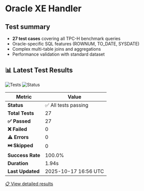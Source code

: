 # Oracle XE Handler

## Test summary

- **27 test cases** covering all TPC-H benchmark queries
- Oracle-specific SQL features (ROWNUM, TO_DATE, SYSDATE)
- Complex multi-table joins and aggregations
- Performance validation with standard dataset	



<!-- TEST_RESULTS_START -->
## 📊 Latest Test Results

![Tests](https://github.com/tino097/mindsdb-handlers-monitor/actions/workflows/oracle.yml/badge.svg)
![Status](https://img.shields.io/badge/status-All-brightgreen)

| Metric | Value |
|--------|-------|
| **Status** | ✅ All tests passing |
| **Total Tests** | 27 |
| **✅ Passed** | 27 |
| **❌ Failed** | 0 |
| **⚠️ Errors** | 0 |
| **⏭️ Skipped** | 0 |
| **Success Rate** | 100.0% |
| **Duration** | 1.94s |
| **Last Updated** | 2025-10-17 16:56 UTC |

[📋 View detailed results](https://github.com/tino097/mindsdb-handlers-monitor/actions/workflows/oracle.yml)

<!-- TEST_RESULTS_END -->